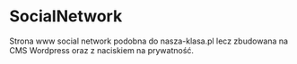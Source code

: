 # SocialNetwork
Strona www social network podobna do nasza-klasa.pl lecz zbudowana na CMS Wordpress oraz z naciskiem na prywatność.
